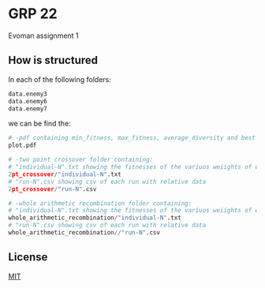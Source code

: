 # GRP 22

Evoman assignment 1

## How is structured

In each of the following folders: 

```bash
data.enemy3
data.enemy6
data.enemy7
```
we can be find the:

```python
# -pdf containing min_fitness, max_fitness, average_diversity and best individusal gain boxplot
plot.pdf

# -two point crossover folder containing:
# "individual-N".txt showing the fitnesses of the variuos weiights of each individual
2pt_crossover/"individual-N".txt
# "run-N".csv showing csv of each run with relative data
2pt_crossover/"run-N".csv

# -whole arithmetic recombination folder containing:
# "individual-N".txt showing the fitnesses of the variuos weiights of each individual
whole_arithmetic_recombination/"individual-N".txt
# "run-N".csv showing csv of each run with relative data
whole_arithmetic_recombination//"run-N".csv

```



## License

[MIT](https://choosealicense.com/licenses/mit/)
